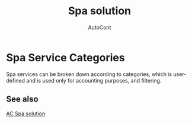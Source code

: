 ﻿---
    title: "Spa solution"
    author: AutoCont
    ms.date: 04/30/2018
    ms.topic: article
    ms.prod: dynamics-nav-2017
    ms.contentlocale: en
    ms.lasthandoff: 04/30/2018
---

# Spa Service Categories

Spa services can be broken down according to categories, which is user-defined and is used only for accounting purposes, and filtering. 


## <a name="see-also"></a>See also
[AC Spa solution](ac-spa-solution.md)